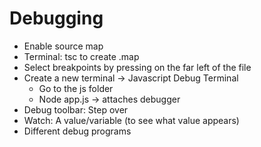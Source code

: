 # Debugging
- Enable source map
- Terminal: tsc to create .map
- Select breakpoints by pressing on the far left of the file
- Create a new terminal → Javascript Debug Terminal
	- Go to the js folder
	- Node app.js → attaches debugger
- Debug toolbar: Step over
- Watch: A value/variable (to see what value appears)
- Different debug programs
